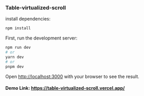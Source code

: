 ### Table-virtualized-scroll

install dependencies:

```bash
npm install
```

First, run the development server:

```bash
npm run dev
# or
yarn dev
# or
pnpm dev
```

Open [http://localhost:3000](http://localhost:3000) with your browser to see the result.

#### Demo Link: https://table-virtualized-scroll.vercel.app/
